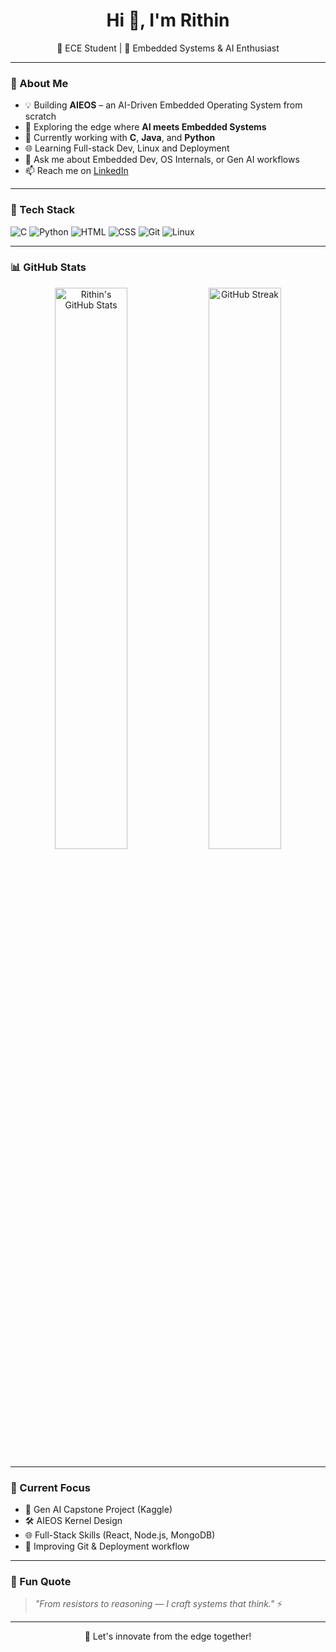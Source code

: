 <h1 align="center">Hi 👋, I'm Rithin</h1>

<p align="center">
  🚀 ECE Student | 🧠 Embedded Systems & AI Enthusiast 
</p>

---

### 🔧 About Me

- 💡 Building **AIEOS** – an AI-Driven Embedded Operating System from scratch  
- 🧠 Exploring the edge where **AI meets Embedded Systems**  
- 🔭 Currently working with **C**, **Java**, and **Python**  
- 🌐 Learning Full-stack Dev, Linux and Deployment  
- 💬 Ask me about Embedded Dev, OS Internals, or Gen AI workflows  
- 📫 Reach me on [LinkedIn](https://www.linkedin.com/in/rithinragunathan)  

---

### 💼 Tech Stack

![C](https://img.shields.io/badge/C-00599C?style=for-the-badge&logo=c&logoColor=white)
![Python](https://img.shields.io/badge/Python-3776AB?style=for-the-badge&logo=python&logoColor=white)
![HTML](https://img.shields.io/badge/HTML-E34F26?style=for-the-badge&logo=html5&logoColor=white)
![CSS](https://img.shields.io/badge/CSS-1572B6?style=for-the-badge&logo=css3&logoColor=white)
![Git](https://img.shields.io/badge/Git-F05032?style=for-the-badge&logo=git&logoColor=white)
![Linux](https://img.shields.io/badge/Linux-FCC624?style=for-the-badge&logo=linux&logoColor=black)

---

### 📊 GitHub Stats

<p align="center">
  <img src="https://github-readme-stats.vercel.app/api?username=Rithin0709&show_icons=true&theme=radical" alt="Rithin's GitHub Stats" width="48%"/>
  <img src="https://github-readme-streak-stats.herokuapp.com/?user=Rithin0709&theme=radical" alt="GitHub Streak" width="48%"/>
</p>

---

### 📌 Current Focus
- 🧠 Gen AI Capstone Project (Kaggle)
- 🛠️ AIEOS Kernel Design
- 🌐 Full-Stack Skills (React, Node.js, MongoDB)
- 🧰 Improving Git & Deployment workflow

---

### 📢 Fun Quote

> _"From resistors to reasoning — I craft systems that think."_ ⚡  

---

<p align="center">
  🚀 Let's innovate from the edge together!
</p>

